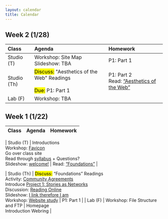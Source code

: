 ```yaml
---
layout: calendar
title: Calendar
---
```


## Week 2 (1/28)

| Class | Agenda | Homework |
| :--- | :--- | :--- |
| Studio (T) | Workshop: Site Map <br> Slideshow: TBA | P1: Part 1 |
| Studio (Th) | <mark>Discuss:</mark> "Aesthetics of the Web" Readings <br><br> <mark>Due:</mark> P1: Part 1 | P1: Part 2 <br> Read: [“Aesthetics of the Web”](/readings)|
| Lab (F) | Workshop: TBA | 

## Week 1 (1/22)

| Class | Agenda | Homework |
| :--- | :--- | :--- |

| Studio (T) | Introductions <br> Workshop: [Favicon](https://docs.google.com/document/d/15gawrRKPkf1NcipJBp7a2IdEg07WG9u_MQRmT1WmN10) <br> Go over class site <br> Read through [syllabus](https://docs.google.com/document/d/1uSgmvAGwzk8EYUbHQHOVSNhdZ7VOn7vngCplt9J2pqA) + Questions? <br> Slideshow: 
[welcome!](https://docs.google.com/presentation/d/1f7qVdDIVPINYQj4OOlERW2-gvYMpgIfqAQGvswgvRPo) | Read: [“Foundations”](/readings) | 

| Studio (Th) | <mark>Discuss:</mark> “Foundations” Readings <br> Activity: [Community Agreements](https://docs.google.com/document/d/1i55FJ_lb1K7ETel3twwHfizbgWAQASpA8uSQbNtKkAI) <br> Introduce [Project 1: Stories as Networks](https://docs.google.com/document/d/1zp0CmThBfNv7nspoN9clikp86TO3blp8oSBTKPjJ4Jg) <br> Discussion: [Reading Online](https://docs.google.com/document/d/1eldKB3vy3Ei_Ijqtt5Xr-Ula0woy5pQwa74igyVMSPA) <br>Slideshow: [I link therefore I am](https://docs.google.com/presentation/d/13nYlcW4wtUVhvniijnz95lWh64OlPd4ZSx5KItoFyw8) <br> Workshop: [Website study](https://docs.google.com/document/d/1Rhbj6VSNq8suv3Ya1WtJ5XwoBIpw6779jpxOwIsoFGY) | P1: Part 1 | 
| Lab (F) | Workshop: File Structure and FTP | Homepage <br> Introduction Webring |

